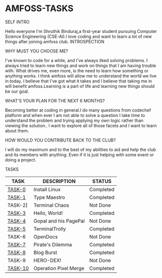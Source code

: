 # AMFOSS-TASKS
SELF INTRO

Hello everyone
I'm Shruthik Binduraj,a first-year student pursuing Computer Science Engineering (CSE-AI).I love coding and want to learn a lot of new things after joining amfoss club.
INTROSPECTION

WHY MUST YOU CHOOSE ME?

I've known to code for a while, and I've always liked solving problems. I always tried to learn new things and work on things that I am having trouble with. What drives me, even more, is the need to learn how something or anything works. I think amfoss will allow me to understand the world we live in today. I believe that I've got what it takes and I believe that taking me in will benefit amfoss.Learning is a part of life and learning new things should be our goal.

WHAT'S YOUR PLAN FOR THE NEXT 6 MONTHS?

Becoming better at coding in general.I do many questions from codechef platform and when ever I am not able to solve a question I take time to understand the problem and trying applying my own logic rather than viewing the solution.. I want to explore all of those facets and I want to learn about them.

HOW WOULD YOU CONTRIBUTE BACK TO THE CLUB?

I will do my maximum and to the best of my abilities to aid and help the club and its members with anything. Even if it is just helping with some event or doing a project.


TASKS

| TASK     | DESCRIPTION  | STATUS     |
|----------|--------------|------------|
| [TASK-0](https://github.com/optimuscoding/AMFOSS-TASKS/tree/master/TASK-00) | Install Linux | Completed  |
| [TASK-1](https://github.com/optimuscoding/AMFOSS-TASKS/tree/master/TASK-01) |  Type Maestro | Completed  |
| TASK-2]| Terminal Chaos | Not Done   |
| [TASK-3](https://github.com/optimuscoding/AMFOSS-TASKS/tree/master/TASK-03) | Hello, World! | Completed  |
| [TASK-4](https://github.com/optimuscoding/AMFOSS-TASKS/tree/master/TASK-04) | Gopal and his PagePal | Not Done   |
| [TASK-5](https://github.com/optimuscoding/AMFOSS-TASKS/tree/master/TASK-05) | TerminalTrolly | Completed  |
| TASK-6| OpenDocs | Not Done   |
| [TASK-7](https://github.com/optimuscoding/AMFOSS-TASKS/tree/master/TASK-07) | Pirate's Dilemma | Completed  |
| [TASK-8](https://medium.com/@optimuscoding8/blog-burst-c404f03b0e57)|  Blog Burst | Completed   |
| TASK-9| HERO-DEX! | Not Done   |
| [TASK-10](https://github.com/optimuscoding/AMFOSS-TASKS/tree/master/TASK-10) | Operation Pixel Merge | Completed |
